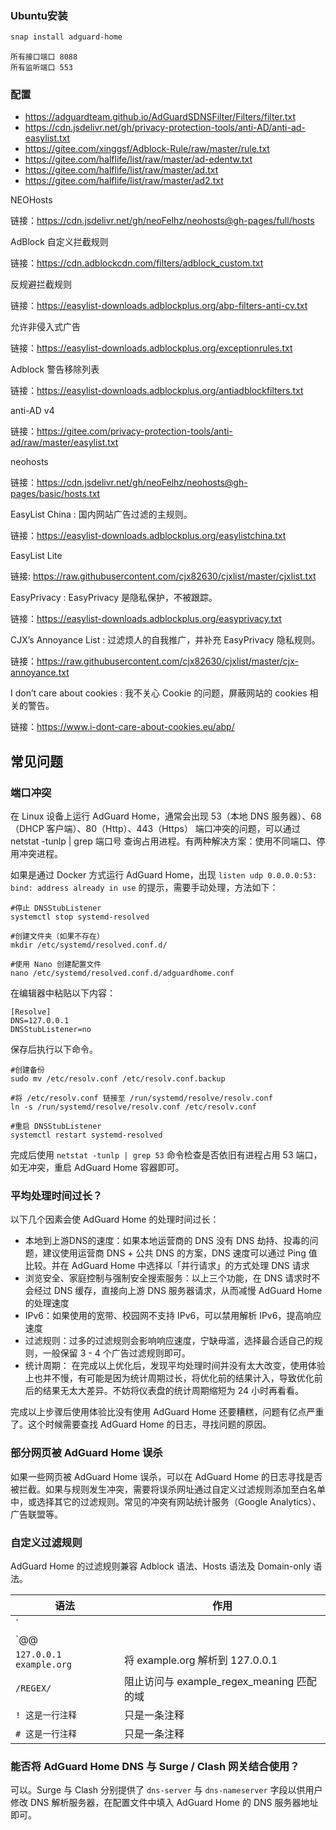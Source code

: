 



### Ubuntu安装

```bash
snap install adguard-home
```



```config
所有接口端口 8088
所有监听端口 553
```





### 配置

- https://adguardteam.github.io/AdGuardSDNSFilter/Filters/filter.txt
- https://cdn.jsdelivr.net/gh/privacy-protection-tools/anti-AD/anti-ad-easylist.txt
- https://gitee.com/xinggsf/Adblock-Rule/raw/master/rule.txt
- https://gitee.com/halflife/list/raw/master/ad-edentw.txt
- https://gitee.com/halflife/list/raw/master/ad.txt
- https://gitee.com/halflife/list/raw/master/ad2.txt



NEOHosts

链接：https://cdn.jsdelivr.net/gh/neoFelhz/neohosts@gh-pages/full/hosts

AdBlock 自定义拦截规则

链接：https://cdn.adblockcdn.com/filters/adblock_custom.txt

反规避拦截规则

链接：https://easylist-downloads.adblockplus.org/abp-filters-anti-cv.txt

允许非侵入式广告

链接：https://easylist-downloads.adblockplus.org/exceptionrules.txt

Adblock 警告移除列表

链接：https://easylist-downloads.adblockplus.org/antiadblockfilters.txt

anti-AD v4

链接：https://gitee.com/privacy-protection-tools/anti-ad/raw/master/easylist.txt

neohosts

链接：https://cdn.jsdelivr.net/gh/neoFelhz/neohosts@gh-pages/basic/hosts.txt

EasyList China : 国内网站广告过滤的主规则。

链接：https://easylist-downloads.adblockplus.org/easylistchina.txt

EasyList Lite

链接: https://raw.githubusercontent.com/cjx82630/cjxlist/master/cjxlist.txt

EasyPrivacy : EasyPrivacy 是隐私保护，不被跟踪。

链接：https://easylist-downloads.adblockplus.org/easyprivacy.txt

CJX’s Annoyance List : 过滤烦人的自我推广，并补充 EasyPrivacy 隐私规则。

链接：https://raw.githubusercontent.com/cjx82630/cjxlist/master/cjx-annoyance.txt

I don’t care about cookies : 我不关心 Cookie 的问题，屏蔽网站的 cookies 相关的警告。

链接：https://www.i-dont-care-about-cookies.eu/abp/





## **常见问题**

### **端口冲突**

在 Linux 设备上运行 AdGuard Home，通常会出现 53（本地 DNS 服务器）、68（DHCP 客户端）、80（Http）、443（Https） 端口冲突的问题，可以通过 netstat -tunlp | grep 端口号 查询占用进程。有两种解决方案：使用不同端口、停用冲突进程。

如果是通过 Docker 方式运行 AdGuard Home，出现 `listen udp 0.0.0.0:53: bind: address already in use` 的提示，需要手动处理，方法如下：

```shell
#停止 DNSStubListener
systemctl stop systemd-resolved

#创建文件夹（如果不存在）
mkdir /etc/systemd/resolved.conf.d/

#使用 Nano 创建配置文件
nano /etc/systemd/resolved.conf.d/adguardhome.conf
```

在编辑器中粘贴以下内容：

```null
[Resolve]
DNS=127.0.0.1
DNSStubListener=no
```

保存后执行以下命令。

```shell
#创建备份
sudo mv /etc/resolv.conf /etc/resolv.conf.backup

#将 /etc/resolv.conf 链接至 /run/systemd/resolve/resolv.conf
ln -s /run/systemd/resolve/resolv.conf /etc/resolv.conf

#重启 DNSStubListener
systemctl restart systemd-resolved
```

完成后使用 `netstat -tunlp | grep 53` 命令检查是否依旧有进程占用 53 端口，如无冲突，重启 AdGuard Home 容器即可。

### 平均处理时间过长？

以下几个因素会使 AdGuard Home 的处理时间过长：

- 本地到上游DNS的速度：如果本地运营商的 DNS 没有 DNS 劫持、投毒的问题，建议使用运营商 DNS + 公共 DNS 的方案，DNS 速度可以通过 Ping 值比较。并在 AdGuard Home 中选择以「并行请求」的方式处理 DNS 请求
- 浏览安全、家庭控制与强制安全搜索服务：以上三个功能，在 DNS 请求时不会经过 DNS 缓存，直接向上游 DNS 服务器请求，从而减慢 AdGuard Home 的处理速度
- IPv6：如果使用的宽带、校园网不支持 IPv6，可以禁用解析 IPv6，提高响应速度
- 过滤规则：过多的过滤规则会影响响应速度，宁缺毋滥，选择最合适自己的规则，一般保留 3 - 4 个广告过滤规则即可。
- 统计周期： 在完成以上优化后，发现平均处理时间并没有太大改变，使用体验上也并不慢，有可能是因为统计周期过长，将优化前的结果计入，导致优化前后的结果无太大差异。不妨将仪表盘的统计周期缩短为 24 小时再看看。

完成以上步骤后使用体验比没有使用 AdGuard Home 还要糟糕，问题有亿点严重了。这个时候需要查找 AdGuard Home 的日志，寻找问题的原因。

### 部分网页被 AdGuard Home 误杀

如果一些网页被 AdGuard Home 误杀，可以在 AdGuard Home 的日志寻找是否被拦截。如果与规则发生冲突，需要将误杀网址通过自定义过滤规则添加至白名单中，或选择其它的过滤规则。常见的冲突有网站统计服务（Google Analytics）、广告联盟等。

### 自定义过滤规则

AdGuard Home 的过滤规则兼容 Adblock 语法、Hosts 语法及 Domain-only 语法。

| **语法**                | **作用**                                  |
| ----------------------- | ----------------------------------------- |
| `||example.org^`        | 拦截 example.org 域名及其所有子域名       |
| `@@||example.org^`      | 放行 example.org 及其所有子域名           |
| `127.0.0.1 example.org` | 将 example.org 解析到 127.0.0.1           |
| `/REGEX/`               | 阻止访问与 example_regex_meaning 匹配的域 |
| `! 这是一行注释`        | 只是一条注释                              |
| `# 这是一行注释`        | 只是一条注释                              |

### 能否将 AdGuard Home DNS 与 Surge / Clash 网关结合使用？

可以。Surge 与 Clash 分别提供了 `dns-server` 与 `dns-nameserver` 字段以供用户修改 DNS 解析服务器，在配置文件中填入 AdGuard Home 的 DNS 服务器地址即可。
